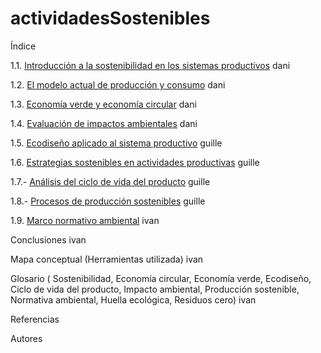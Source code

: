 # actividadesSostenibles

Índice

1.1. [Introducción a la sostenibilidad en los sistemas productivos](introduccion.md) dani

1.2. [El modelo actual de producción y consumo](modeloactual.md) dani

1.3. [Economía verde y economía circular](economia.md) dani

1.4. [Evaluación de impactos ambientales](evaluacion.md) dani

1.5. [Ecodiseño aplicado al sistema productivo](ecodiseño.md) guille

1.6. [Estrategias sostenibles en actividades productivas](estrategias.md) guille

1.7.- [Análisis del ciclo de vida del producto](analisis.md) guille

1.8.- [Procesos de producción sostenibles](procesos.md) guille

1.9. [Marco normativo ambiental](marco.md) ivan

Conclusiones ivan

Mapa conceptual (Herramientas utilizada) ivan

Glosario ( Sostenibilidad, Economía circular, Economía verde, Ecodiseño, Ciclo de vida del producto, Impacto ambiental, Producción sostenible, Normativa  ambiental, Huella ecológica, Residuos cero) ivan

Referencias

Autores
